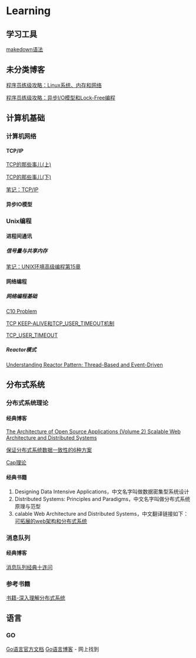 # Learning
## 学习工具
[makedown语法](https://www.jianshu.com/p/191d1e21f7ed)

## 未分类博客
[程序员练级攻略：Linux系统、内存和网络](https://time.geekbang.org/column/article/9759)

[程序员练级攻略：异步I/O模型和Lock-Free编程](https://time.geekbang.org/column/article/9851)


## 计算机基础
### 计算机网络
#### TCP/IP
[TCP的那些事儿(上)](https://coolshell.cn/articles/11564.html) 

[TCP的那些事儿(下)](https://coolshell.cn/articles/11609.html)

[笔记：TCP/IP](https://github.com/zhan81776075/Learning/blob/main/%E8%AE%A1%E7%AE%97%E6%9C%BA%E5%9F%BA%E7%A1%80/%E8%AE%A1%E7%AE%97%E6%9C%BA%E7%BD%91%E7%BB%9C/tcpip.md)

#### 异步IO模型

### Unix编程

#### 进程间通讯
##### 信号量与共享内存
[笔记：UNIX环境高级编程第15章]()

#### 网络编程
##### 网络编程基础
[C10 Problem](https://en.wikipedia.org/wiki/C10k_problem)

[TCP KEEP-ALIVE和TCP_USER_TIMEOUT机制](https://blog.csdn.net/u014436243/article/details/116856572)

[TCP_USER_TIMEOUT](https://xujianhai.fun/posts/tcp_user_timeout/)

##### Reactor模式
[Understanding Reactor Pattern: Thread-Based and Event-Driven](https://dzone.com/articles/understanding-reactor-pattern-thread-based-and-eve)

## 分布式系统
### 分布式系统理论
#### 经典博客
[The Architecture of Open Source Applications (Volume 2) Scalable Web Architecture and Distributed Systems](https://aosabook.org/en/v2/distsys.html)

[保证分布式系统数据一致性的6种方案](https://cloud.tencent.com/developer/article/1041507)

[Cap理论](https://cloud.tencent.com/developer/article/1860632)

#### 经典书籍
1. Designing Data Intensive Applications，中文名字叫做数据密集型系统设计
2. Distributed Systems: Principles and Paradigms，中文名字叫做分布式系统原理与范型
3. calable Web Architecture and Distributed Systems，中文翻译链接如下：[可拓展的web架构和分布式系统](http://nettee.github.io/posts/2016/Scalable-Web-Architecture-and-Distributed-Systems/)
### 消息队列
#### 经典博客
[消息队列经典十连问](https://ost.51cto.com/posts/13284)

### 参考书籍
[书籍-深入理解分布式系统](https://github.com/zhan81776075/Learning/tree/main/%E5%88%86%E5%B8%83%E5%BC%8F%E7%B3%BB%E7%BB%9F/%E5%88%86%E5%B8%83%E5%BC%8F%E7%B3%BB%E7%BB%9F%E7%90%86%E8%AE%BA)

## 语言
### GO
[Go语言官方文档](https://go-zh.org/doc/)
[Go语言博客](https://www.flysnow.org) - 网上找到
